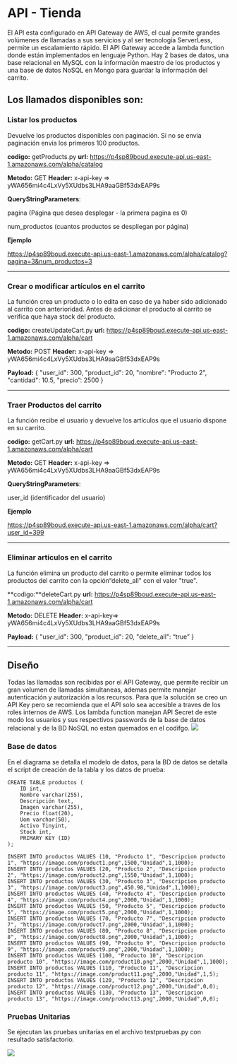# API - Tienda
El API esta configurado en API Gateway de AWS, el cual permite grandes volúmenes de llamadas a sus servicios y al ser tecnología ServerLess, permite un escalamiento rápido.
El API Gateway accede a lambda function donde están implementados en lenguaje Python.
Hay 2 bases de datos, una base relacional en MySQL con la información maestro de los productos y una base de datos NoSQL en Mongo para guardar la información del carrito.

Los llamados disponibles son:
-------------

### Listar los productos
Devuelve los productos disponibles con paginación. Si no se envia paginación envia los primeros 100 productos.

**codigo:**  getProducts.py        **url:** https://p4sp89boud.execute-api.us-east-1.amazonaws.com/alpha/catalog

**Metodo:** GET   **Header:**   x-api-key => yWA656mi4c4LxVy5XUdbs3LHA9aaGBf53dxEAP9s


**QueryStringParameters**:

pagina (Página que desea desplegar - la primera pagina es 0)

num_productos (cuantos productos se despliegan por página)

**Ejemplo**

https://p4sp89boud.execute-api.us-east-1.amazonaws.com/alpha/catalog?pagina=3&num_productos=3


-------------


### Crear o modificar artículos en el carrito
La función crea un producto o lo edita en caso de ya haber sido adicionado al carrito con anterioridad. Antes de adicionar el producto al carrito se verifica que haya stock del producto. 

**codigo:** createUpdateCart.py      **url:** https://p4sp89boud.execute-api.us-east-1.amazonaws.com/alpha/cart

**Metodo:** POST     **Header:** x-api-key => yWA656mi4c4LxVy5XUdbs3LHA9aaGBf53dxEAP9s

**Payload:**
{
   "user_id": 300,
   "product_id": 20,
   "nombre": "Producto 2",
   "cantidad": 10.5,
   "precio”: 2500
}

-------------

### Traer Productos del carrito
La función recibe el usuario y devuelve los artículos que el usuario dispone en su carrito.

**codigo:** getCart.py   **url:** https://p4sp89boud.execute-api.us-east-1.amazonaws.com/alpha/cart

**Metodo:** GET       **Header:** x-api-key => yWA656mi4c4LxVy5XUdbs3LHA9aaGBf53dxEAP9s

**QueryStringParameters**: 

user_id (identificador del usuario)

**Ejemplo**

https://p4sp89boud.execute-api.us-east-1.amazonaws.com/alpha/cart?user_id=399

-------------

### Eliminar artículos en el carrito
La función elimina un producto del carrito o permite eliminar todos los productos del carrito con la opción“delete_all" con el valor "true".

**codigo:**deleteCart.py  **url:** https://p4sp89boud.execute-api.us-east-1.amazonaws.com/alpha/cart

**Metodo:** DELETE   **Header:** x-api-key=> yWA656mi4c4LxVy5XUdbs3LHA9aaGBf53dxEAP9s

**Payload:**
{
   "user_id": 300,
   "product_id": 20,
   "delete_all": “true”
}

-------------

## Diseño
Todas las llamadas son recibidas por el API Gateway, que permite recibir un gran volumen de llamadas simultaneas, ademas permite manejar autenticación y autorización a los recursos.
Para que la solución se creo un API Key pero se recomienda que el API solo sea accesible a traves de los roles internos de AWS.
Los lambda function manejan API Secret de este modo los usuarios y sus respectivos passwords de la base de datos relacional y de la BD NoSQL no estan quemados en el codifgo.
![](https://jota-chat.s3.amazonaws.com/modeloCCE.png)

### Base de datos
En el diagrama se detalla el modelo de datos, para la BD de datos se detalla el script de creación de la tabla y los datos de prueba:


```
CREATE TABLE productos (
    ID int,
    Nombre varchar(255),
    Descripción text,
    Imagen varchar(255),
    Precio float(20),
    Uom varchar(50),
    Activo Tinyint, 
    Stock int,
    PRIMARY KEY (ID)
);

INSERT INTO productos VALUES (10, "Producto 1", "Descripcion producto 1", "https://image.com/product1.png",1500,"Unidad",1,1000);
INSERT INTO productos VALUES (20, "Producto 2", "Descripcion producto 2", "https://image.com/product2.png",1550,"Unidad",1,1000);
INSERT INTO productos VALUES (30, "Producto 3", "Descripcion producto 3", "https://image.com/product3.png",450.98,"Unidad",1,1000);
INSERT INTO productos VALUES (40, "Producto 4", "Descripcion producto 4", "https://image.com/product4.png",2000,"Unidad",1,1000);
INSERT INTO productos VALUES (50, "Producto 5", "Descripcion producto 5", "https://image.com/product5.png",2000,"Unidad",1,1000);
INSERT INTO productos VALUES (70, "Producto 7", "Descripcion producto 7", "https://image.com/product7.png",2000,"Unidad",1,1000);
INSERT INTO productos VALUES (80, "Producto 8", "Descripcion producto 8", "https://image.com/product8.png",2000,"Unidad",1,1000);
INSERT INTO productos VALUES (90, "Producto 9", "Descripcion producto 9", "https://image.com/product9.png",2000,"Unidad",1,1000);
INSERT INTO productos VALUES (100, "Producto 10", "Descripcion producto 10", "https://image.com/product10.png",2000,"Unidad",1,1000);
INSERT INTO productos VALUES (110, "Producto 11", "Descripcion producto 11", "https://image.com/product11.png",2000,"Unidad",1,5);
INSERT INTO productos VALUES (120, "Producto 12", "Descripcion producto 12", "https://image.com/product12.png",2000,"Unidad",0,0);
INSERT INTO productos VALUES (130, "Producto 13", "Descripcion producto 13", "https://image.com/product13.png",2000,"Unidad",0,0);

```


### Pruebas Unitarias

Se ejecutan las pruebas unitarias en el archivo testpruebas.py con resultado satisfactorio.

![](https://jota-chat.s3.amazonaws.com/unitTestResult.png)

